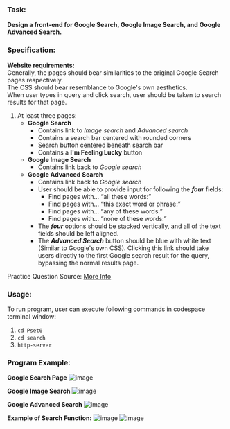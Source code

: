 ### Task: ###
**Design a front-end for Google Search, Google Image Search, and Google Advanced Search.**

### Specification: ###
**Website requirements:** <br>
Generally, the pages should bear similarities to the original Google Search pages respectively. <br>
The CSS should bear resemblance to Google's own aesthetics. <br>
When user types in query and click search, user should be taken to search results for that page.

1. At least three pages:
    - **Google Search**
        - Contains link to *Image search* and *Advanced search*
        - Contains a search bar centered with rounded corners
        - Search button centered beneath search bar
        - Contains a **I'm Feeling Lucky** button
    - **Google Image Search**
        - Contains link back to *Google search*
    - **Google Advanced Search** 
        - Contains link back to *Google search*
        - User should be able to provide input for following the ***four*** fields:
            - Find pages with… “all these words:”
            - Find pages with… “this exact word or phrase:”
            - Find pages with… “any of these words:”
            - Find pages with… “none of these words:”
        - The ***four*** options should be stacked vertically, and all of the text fields should be left aligned.
        - The ***Advanced Search*** button should be blue with white text (Similar to Google's own CSS). Clicking this link should take users directly to the first               Google search result for the query, bypassing the normal results page.
        
Practice Question Source: [More Info](https://cs50.harvard.edu/web/2020/projects/0/search/)
        
### Usage: ###
To run program, user can execute following commands in codespace terminal window:
1. `cd Pset0`
2. `cd search`
3. `http-server`

### Program Example: ###
**Google Search Page**
![image](https://user-images.githubusercontent.com/107826905/215312465-241ea340-f0e4-4d60-abf1-89d38da6a5cc.png)

**Google Image Search**
![image](https://user-images.githubusercontent.com/107826905/215312491-28d26f73-00e6-49d6-a578-40f160733704.png)

**Google Advanced Search**
![image](https://user-images.githubusercontent.com/107826905/215312513-ad426207-a9d0-4833-a354-2a5e87265ef4.png)

**Example of Search Function:**
![image](https://user-images.githubusercontent.com/107826905/215312663-20d0c720-ab6c-482d-b760-f3ac519322f9.png)
![image](https://user-images.githubusercontent.com/107826905/215312739-e6d823f0-3968-423e-a90f-1bef4de8dda8.png)
